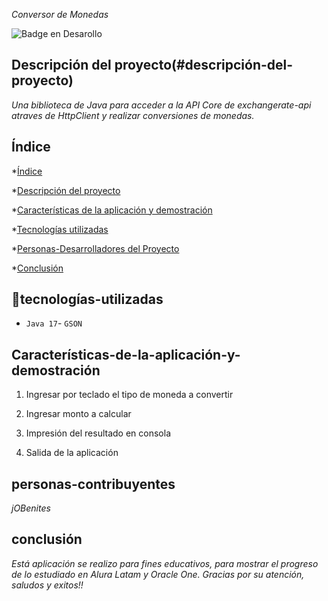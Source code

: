 <em> Conversor de Monedas </em>

 ![Badge en Desarollo](https://img.shields.io/badge/STATUS-EN%20DESAROLLO-green)

 ## Descripción del proyecto(#descripción-del-proyecto)
 *Una biblioteca de Java para acceder a la API Core de exchangerate-api atraves de HttpClient y realizar conversiones de monedas.*

 ## Índice

*[Índice](#índice)

*[Descripción del proyecto](#descripción-del-proyecto)

*[Características de la aplicación y demostración](#Características-de-la-aplicación-y-demostración)

*[Tecnologías utilizadas](#tecnologías-utilizadas)

*[Personas-Desarrolladores del Proyecto](#personas-desarrolladores)

*[Conclusión](#conclusión)

## :hammer:tecnologías-utilizadas

- `Java 17`- `GSON`

## Características-de-la-aplicación-y-demostración

1. Ingresar por teclado el tipo de moneda a convertir
   
2. Ingresar monto a calcular
   
3. Impresión del resultado en consola
   
4. Salida de la aplicación

## personas-contribuyentes

*jOBenites*

## conclusión

*Está aplicación se realizo para fines educativos, para mostrar el progreso de lo estudiado en Alura Latam y Oracle One.*
*Gracias por su atención, saludos y exitos!!*

